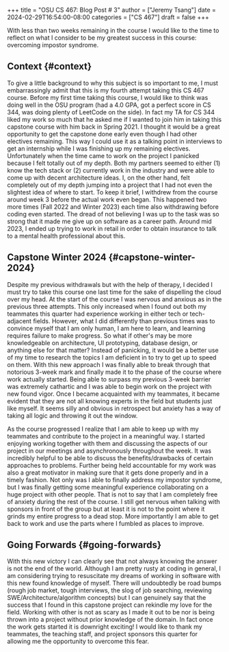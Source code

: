+++
title = "OSU CS 467: Blog Post # 3"
author = ["Jeremy Tsang"]
date = 2024-02-29T16:54:00-08:00
categories = ["CS 467"]
draft = false
+++

With less than two weeks remaining in the course I would like to the time to reflect on what I consider to be my greatest success in this course: overcoming impostor syndrome.


## Context {#context}

To give a little background to why this subject is so important to me, I must embarrassingly admit that this is my fourth attempt taking this CS 467 course. Before my first time taking this course, I would like to think was doing well in the OSU program (had a 4.0 GPA, got a perfect score in CS 344, was doing plenty of LeetCode on the side). In fact my TA for CS 344 liked my work so much that he asked me if I wanted to join him in taking this capstone course with him back in Spring 2021. I thought it would be a great opportunity to get the capstone done early even though I had other electives remaining. This way I could use it as a talking point in interviews to get an internship while I was finishing up my remaining electives. Unfortunately when the time came to work on the project I panicked because I felt totally out of my depth. Both my partners seemed to either (1) know the tech stack or (2) currently work in the industry and were able to come up with decent architecture ideas. I, on the other hand, felt completely out of my depth jumping into a project that I had not even the slightest idea of where to start. To keep it brief, I withdrew from the course around week 3 before the actual work even began. This happened two more times (Fall 2022 and Winter 2023) each time also withdrawing before coding even started. The dread of not believing I was up to the task was so strong that it made me give up on software as a career path. Around mid 2023, I ended up trying to work in retail in order to obtain insurance to talk to a mental health professional about this.


## Capstone Winter 2024 {#capstone-winter-2024}

Despite my previous withdrawals but with the help of therapy, I decided I must try to take this course one last time for the sake of dispelling the cloud over my head. At the start of the course I was nervous and anxious as in the previous three attempts. This only increased when I found out both my teammates this quarter had experience working in either tech or tech-adjacent fields. However, what I did differently than previous times was to convince myself that I am only human, I am here to learn, and learning requires failure to make progress. So what if other's may be more knowledgeable on architecture, UI prototyping, database design, or anything else for that matter? Instead of panicking, it would be a better use of my time to research the topics I am deficient in to try to get up to speed on them. With this new approach I was finally able to break through that notorious 3-week mark and finally made it to the phase of the course where work actually started. Being able to surpass my previous 3-week barrier was extremely cathartic and I was able to begin work on the project with new found vigor. Once I became acquainted with my teammates, it became evident that they are not all knowing experts in the field but students just like myself. It seems silly and obvious in retrospect but anxiety has a way of taking all logic and throwing it out the window.

As the course progressed I realize that I am able to keep up with my teammates and contribute to the project in a meaningful way. I started enjoying working together with them and discussing the aspects of our project in our meetings and asynchronously throughout the week. It was incredibly helpful to be able to discuss the benefits/drawbacks of certain approaches to problems. Further being held accountable for my work was also a great motivator in making sure that it gets done properly and in a timely fashion. Not only was I able to finally address my impostor syndrome, but I was finally getting some meaningful experience collaborating on a huge project with other people. That is not to say that I am completely free of anxiety during the rest of the course. I still get nervous when talking with sponsors in front of the group but at least it is not to the point where it grinds my entire progress to a dead stop. More importantly I am able to get back to work and use the parts where I fumbled as places to improve.


## Going Forwards {#going-forwards}

With this new victory I can clearly see that not always knowing the answer is not the end of the world. Although I am pretty rusty at coding in general, I am considering trying to resuscitate my dreams of working in software with this new found knowledge of myself. There will undoubtedly be road bumps (rough job market, tough interviews, the slog of job searching, reviewing SWE/Architecture/algorithm concepts) but I can genuinely say that the success that I found in this capstone project can rekindle my love for the field. Working with other is not as scary as I made it out to be nor is being thrown into a project without prior knowledge of the domain. In fact once the work gets started it is downright exciting! I would like to thank my teammates, the teaching staff, and project sponsors this quarter for allowing me the opportunity to overcome this fear.
